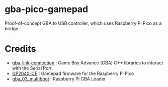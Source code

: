 # gba-pico-gamepad

Proof-of-concept GBA to USB controller, which uses Raspberry Pi Pico as a bridge.

# Credits

* [gba-link-connection](https://github.com/rodri042/gba-link-connection) : Game Boy Advance (GBA) C++ libraries to interact with the Serial Port.
* [GP2040-CE](https://github.com/OpenStickCommunity/GP2040-CE) : Gamepad firmware for the Raspberry Pi Pico
* [gba_03_multiboot](https://github.com/akkera102/gba_03_multiboot) : Raspberry Pi GBA Loader
